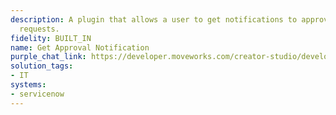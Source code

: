 ```yaml
---
description: A plugin that allows a user to get notifications to approve access to
  requests.
fidelity: BUILT_IN
name: Get Approval Notification
purple_chat_link: https://developer.moveworks.com/creator-studio/developer-tools/purple-chat/?conversation=%7B%22startTimestamp%22%3A%2211%3A43%2BAM%22%2C%22messages%22%3A%5B%7B%22role%22%3A%22assistant%22%2C%22parts%22%3A%5B%7B%22richText%22%3A%22You+have+a+new+software+access+request.%22%7D%2C%7B%22richText%22%3A%22%3Cb%3ERequest+Details%3C%2Fb%3E%3Cbr%3E%3Cb%3ERequester%3A%3C%2Fb%3E+John+Doe%3Cbr%3E%3Cb%3ESoftware%3A%3C%2Fb%3E+Adobe+Photoshop%3Cbr%3E%3Cb%3EReason%3A%3C%2Fb%3E+Required+for+design+work%3Cbr%3E%22%7D%2C%7B%22buttons%22%3A%5B%7B%22style%22%3A%22filled%22%2C%22buttonText%22%3A%22Approve%22%7D%2C%7B%22style%22%3A%22outlined%22%2C%22buttonText%22%3A%22Deny%22%7D%2C%7B%22style%22%3A%22outlined%22%2C%22buttonText%22%3A%22View+in+ServiceNow%22%7D%5D%7D%5D%7D%5D%7D
solution_tags:
- IT
systems:
- servicenow
---
```

